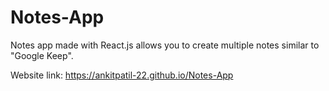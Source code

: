 # Notes-App
Notes app made with React.js allows you to create multiple notes similar to "Google Keep".

Website link: https://ankitpatil-22.github.io/Notes-App
